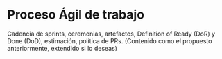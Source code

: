 # Proceso Ágil de trabajo

Cadencia de sprints, ceremonias, artefactos, Definition of Ready (DoR) y Done (DoD), estimación, política de PRs.
(Contenido como el propuesto anteriormente, extendido si lo deseas)